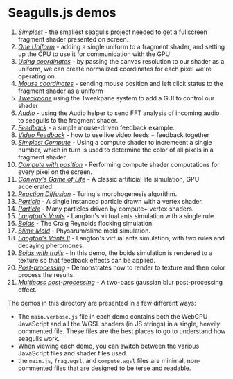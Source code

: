 # Seagulls.js demos

1. [*Simplest*](https://charlieroberts.github.io/seagulls/demos/1_simplest) - the smallest seagulls project needed to get a fullscreen fragment shader presented on screen.
2. [*One Uniform*](https://charlieroberts.github.io/seagulls/demos/2_one_uniform) - adding a single uniform to a fragment shader, and setting up the CPU to use it for communication with the GPU
3. [*Using coordinates*](https://charlieroberts.github.io/seagulls/demos/3_using_coordinates) - by passing the canvas resolution to our shader as a uniform, we can create normalized coordinates for each pixel we're operating on.
4. [*Mouse coordinates*](https://charlieroberts.github.io/seagulls/demos/4_mouse_coordinates) - sending mouse position and left click status to the fragment shader as a uniform
5. [*Tweakpane*](https://charlieroberts.github.io/seagulls/demos/5_tweakpane) using the Tweakpane system to add a GUI to control our shader
6. [*Audio*](https://charlieroberts.github.io/seagulls/demos/6_audio) - using the Audio helper to send FFT analysis of incoming audio to seagulls to the fragment shader.
7. [*Feedback*](https://charlieroberts.github.io/seagulls/demos/7_feedback) - a simple mouse-driven feedback example.
8. [*Video Feedback*](https://charlieroberts.github.io/seagulls/demos/8_video_feedback) - how to use live video feeds + feedback together
9. [*Simplest Compute*](https://charlieroberts.github.io/seagulls/demos/9_simplest_compute) - Using a compute shader to incremeent a single number, which in turn is used to determine the color of all pixels in a fragment shader.
10. [*Compute with position*](https://charlieroberts.github.io/seagulls/demos/10_compute_with_position) - Performing compute shader computations for every pixel on the screen.
11. [*Conway's Game of Life*](https://charlieroberts.github.io/seagulls/demos/11_game_of_life) - A classic artificial life simulation, GPU accelerated.
12. [*Reaction Diffusion*](https://charlieroberts.github.io/seagulls/demos/12_reaction_diffusion) - Turing's morphogenesis algorithm.
13. [*Particle*](https://charlieroberts.github.io/seagulls/demos/13_particle) - A single instanced particle drawn with a vertex shader.
14. [*Particle*](https://charlieroberts.github.io/seagulls/demos/14_many_particles) - Many particles driven by compute+ vertex shaders. 
15. [*Langton's Vants*](https://charlieroberts.github.io/seagulls/demos/15_vants) - Langton's virtual ants simulation with a single rule. 
16. [*Boids*](https://charlieroberts.github.io/seagulls/demos/16_boids) - The Craig Reynolds flocking simulation. 
17. [*Slime Mold*](https://charlieroberts.github.io/seagulls/demos/17_physarum) - Physarum/slime mold simulation. 
18. [*Langton's Vants II*](https://charlieroberts.github.io/seagulls/demos/18_vants_ii) - Langton's virtual ants simulation, with two rules and decaying pheromones.
19. [*Boids with trails*](https://charlieroberts.github.io/seagulls/demos/19_boids_trails) - In this demo, the boids simulation is rendered to a texture so that feedback effects can be applied.
20. [*Post-processing*](https://charlieroberts.github.io/seagulls/demos/20_postprocessing) - Demonstrates how to render to texture and then color process the results.
21. [*Multipass post-processing*](https://charlieroberts.github.io/seagulls/demos/21_postprocessing_twopassblur) - A two-pass gaussian blur post-processing effect.


The demos in this directory are presented in a few different ways:

- The `main.verbose.js` file in each demo contains both the WebGPU JavaScript and all the WGSL shaders (in JS strings) in a single, heavily commented file.
These files are the best places to go to understand how seagulls work.
- When viewing each demo, you can switch between the various JavaScript files and shader files used.
- the `main.js`, `frag.wgsl`, and `compute.wgsl` files are minimal, non-commented files that are designed to be terse and readable.
